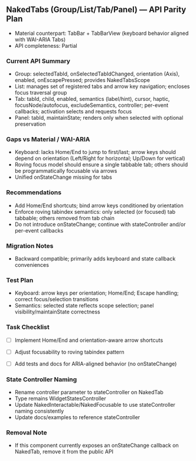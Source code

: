 ## NakedTabs (Group/List/Tab/Panel) — API Parity Plan

- Material counterpart: TabBar + TabBarView (keyboard behavior aligned with WAI-ARIA Tabs)
- API completeness: Partial

### Current API Summary
- Group: selectedTabId, onSelectedTabIdChanged, orientation (Axis), enabled, onEscapePressed; provides NakedTabsScope
- List: manages set of registered tabs and arrow key navigation; encloses focus traversal group
- Tab: tabId, child, enabled, semantics (label/hint), cursor, haptic, focusNode/autofocus, excludeSemantics, controller; per-event callbacks; activation selects and requests focus
- Panel: tabId, maintainState; renders only when selected with optional preservation

### Gaps vs Material / WAI-ARIA
- Keyboard: lacks Home/End to jump to first/last; arrow keys should depend on orientation (Left/Right for horizontal; Up/Down for vertical)
- Roving focus model should ensure a single tabbable tab; others should be programmatically focusable via arrows
- Unified onStateChange missing for tabs

### Recommendations
- Add Home/End shortcuts; bind arrow keys conditioned by orientation
- Enforce roving tabindex semantics: only selected (or focused) tab tabbable; others removed from tab chain
- Do not introduce onStateChange; continue with stateController and/or per-event callbacks

### Migration Notes
- Backward compatible; primarily adds keyboard and state callback conveniences

### Test Plan
- Keyboard: arrow keys per orientation; Home/End; Escape handling; correct focus/selection transitions
- Semantics: selected state reflects scope selection; panel visibility/maintainState correctness

### Task Checklist
- [ ] Implement Home/End and orientation-aware arrow shortcuts
- [ ] Adjust focusability to roving tabindex pattern
- [ ] Add tests and docs for ARIA-aligned behavior (no onStateChange)


### State Controller Naming
- Rename controller parameter to stateController on NakedTab
- Type remains WidgetStatesController
- Update NakedInteractable/NakedFocusable to use stateController naming consistently
- Update docs/examples to reference stateController


### Removal Note
- If this component currently exposes an onStateChange callback on NakedTab, remove it from the public API
